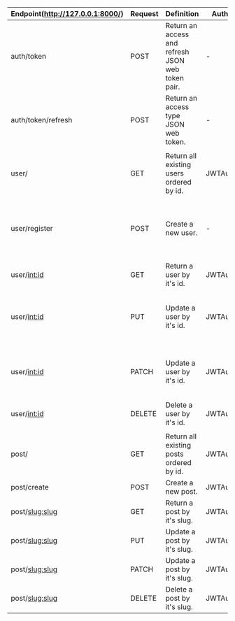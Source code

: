

| **Endpoint(http://127.0.0.1:8000/)**                             | **Request** | **Definition**                                    | **Authentication** | **Permission**  | **In data**                                                                     |
|------------------------------------------|-------------|---------------------------------------------------|--------------------|-----------------|---------------------------------------------------------------------------------|
| auth/token         | POST        | Return an access and refresh JSON web token pair. | -                  | -               | Required: [username, password]                                                  |
| auth/token/refresh | POST        | Return an access type JSON web token.             | -                  | -               | Required: [refresh]                                                             |
|                                          |             |                                                   |                    |                 |                                                                                 |
| user/              | GET         | Return all existing users ordered by id.          | JWTAuthentication  | IsAdminUser     |                                                                                 |
| user/register      | POST        | Create a new user.                                | -                  | AllowAny        | Required: [username, password]  <br /> Optional: [first_name, last_name, email] |
| user/<int:id>      | GET         | Return a user by it's id.                         | JWTAuthentication  | IsAuthenticated |                                                                                 |
| user/<int:id>      | PUT         | Update a user by it's id.                         | JWTAuthentication  | IsAuthenticated | Required: [username, password, first_name, last_name, email]                    |
| user/<int:id>      | PATCH       | Update a user by it's id.                         | JWTAuthentication  | IsAuthenticated | Optional: [username, password, first_name, last_name, email]                    |
| user/<int:id>      | DELETE      | Delete a user by it's id.                         | JWTAuthentication  | IsAuthenticated |                                                                                 |
|                                          |             |                                                   |                    |                 |                                                                                 |
| post/              | GET         | Return all existing posts ordered by id.          | JWTAuthentication  | IsAdminUser     |                                                                                 |
| post/create        | POST        | Create a new post.                                | JWTAuthentication  | IsAuthenticated | Required: [title, body]                                                         |
| post/<slug:slug>   | GET         | Return a post by it's slug.                       | JWTAuthentication  | IsAuthenticated |                                                                                 |
| post/<slug:slug>   | PUT         | Update a post by it's slug.                       | JWTAuthentication  | IsAuthenticated | Required: [title, body]                                                         |
| post/<slug:slug>   | PATCH       | Update a post by it's slug.                       | JWTAuthentication  | IsAuthenticated | Optional: [title, body]                                                         |
| post/<slug:slug>   | DELETE      | Delete a post by it's slug.                       | JWTAuthentication  | IsAuthenticated |                                                                                 |

